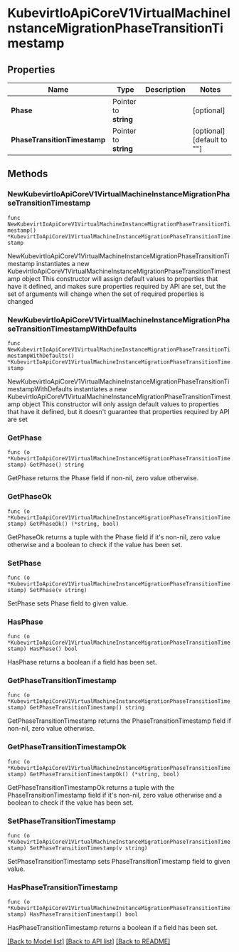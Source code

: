 # KubevirtIoApiCoreV1VirtualMachineInstanceMigrationPhaseTransitionTimestamp

## Properties

Name | Type | Description | Notes
------------ | ------------- | ------------- | -------------
**Phase** | Pointer to **string** |  | [optional] 
**PhaseTransitionTimestamp** | Pointer to **string** |  | [optional] [default to ""]

## Methods

### NewKubevirtIoApiCoreV1VirtualMachineInstanceMigrationPhaseTransitionTimestamp

`func NewKubevirtIoApiCoreV1VirtualMachineInstanceMigrationPhaseTransitionTimestamp() *KubevirtIoApiCoreV1VirtualMachineInstanceMigrationPhaseTransitionTimestamp`

NewKubevirtIoApiCoreV1VirtualMachineInstanceMigrationPhaseTransitionTimestamp instantiates a new KubevirtIoApiCoreV1VirtualMachineInstanceMigrationPhaseTransitionTimestamp object
This constructor will assign default values to properties that have it defined,
and makes sure properties required by API are set, but the set of arguments
will change when the set of required properties is changed

### NewKubevirtIoApiCoreV1VirtualMachineInstanceMigrationPhaseTransitionTimestampWithDefaults

`func NewKubevirtIoApiCoreV1VirtualMachineInstanceMigrationPhaseTransitionTimestampWithDefaults() *KubevirtIoApiCoreV1VirtualMachineInstanceMigrationPhaseTransitionTimestamp`

NewKubevirtIoApiCoreV1VirtualMachineInstanceMigrationPhaseTransitionTimestampWithDefaults instantiates a new KubevirtIoApiCoreV1VirtualMachineInstanceMigrationPhaseTransitionTimestamp object
This constructor will only assign default values to properties that have it defined,
but it doesn't guarantee that properties required by API are set

### GetPhase

`func (o *KubevirtIoApiCoreV1VirtualMachineInstanceMigrationPhaseTransitionTimestamp) GetPhase() string`

GetPhase returns the Phase field if non-nil, zero value otherwise.

### GetPhaseOk

`func (o *KubevirtIoApiCoreV1VirtualMachineInstanceMigrationPhaseTransitionTimestamp) GetPhaseOk() (*string, bool)`

GetPhaseOk returns a tuple with the Phase field if it's non-nil, zero value otherwise
and a boolean to check if the value has been set.

### SetPhase

`func (o *KubevirtIoApiCoreV1VirtualMachineInstanceMigrationPhaseTransitionTimestamp) SetPhase(v string)`

SetPhase sets Phase field to given value.

### HasPhase

`func (o *KubevirtIoApiCoreV1VirtualMachineInstanceMigrationPhaseTransitionTimestamp) HasPhase() bool`

HasPhase returns a boolean if a field has been set.

### GetPhaseTransitionTimestamp

`func (o *KubevirtIoApiCoreV1VirtualMachineInstanceMigrationPhaseTransitionTimestamp) GetPhaseTransitionTimestamp() string`

GetPhaseTransitionTimestamp returns the PhaseTransitionTimestamp field if non-nil, zero value otherwise.

### GetPhaseTransitionTimestampOk

`func (o *KubevirtIoApiCoreV1VirtualMachineInstanceMigrationPhaseTransitionTimestamp) GetPhaseTransitionTimestampOk() (*string, bool)`

GetPhaseTransitionTimestampOk returns a tuple with the PhaseTransitionTimestamp field if it's non-nil, zero value otherwise
and a boolean to check if the value has been set.

### SetPhaseTransitionTimestamp

`func (o *KubevirtIoApiCoreV1VirtualMachineInstanceMigrationPhaseTransitionTimestamp) SetPhaseTransitionTimestamp(v string)`

SetPhaseTransitionTimestamp sets PhaseTransitionTimestamp field to given value.

### HasPhaseTransitionTimestamp

`func (o *KubevirtIoApiCoreV1VirtualMachineInstanceMigrationPhaseTransitionTimestamp) HasPhaseTransitionTimestamp() bool`

HasPhaseTransitionTimestamp returns a boolean if a field has been set.


[[Back to Model list]](../README.md#documentation-for-models) [[Back to API list]](../README.md#documentation-for-api-endpoints) [[Back to README]](../README.md)


